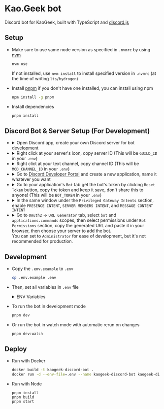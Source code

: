 # Kao.Geek bot

Discord bot for KaoGeek, built with TypeScript and [discord.js](https://discord.js.org)

## Setup

- Make sure to use same node version as specified in `.nvmrc` by using [nvm](https://github.com/nvm-sh/nvm)

  ```bash
  nvm use
  ```

  If not installed, use `nvm install` to install specified version in `.nvmrc`
  (at the time of writing `lts/hydrogen`)

- Install [pnpm](https://pnpm.io/installation) if you don't have one installed, you can install using npm

  ```bash
  npm install -g pnpm
  ```

- Install dependencies

  ```bash
  pnpm install
  ```

## Discord Bot & Server Setup (For Development)

- <details><summary>Open Discord app, create your own Discord server for bot development</summary><img width="416" alt="00" src="https://github.com/narze/kaogeek-discord-bot/assets/248741/7cfc809c-42b0-4587-8ed7-113ffa4a8edd"></details>
- <details><summary>Right click at your server's icon, copy server ID (This will be <code>GUILD_ID</code> in your <code>.env</code>)</summary><img width="191" alt="01-copy-server-id" src="https://github.com/narze/kaogeek-discord-bot/assets/248741/86d029de-16a6-4686-ae7d-9586f522e956"></details>
- <details><summary> Right clict at your text channel, copy channel ID (This will be <code>MOD_CHANNEL_ID</code> in your <code>.env</code>)</summary><img width="332" alt="4" src="https://github.com/narze/kaogeek-discord-bot/assets/248741/a0c19b2f-6985-4fa4-bda1-030a3679bac4"></details>
- <details><summary>Go to <a href="https://discord.com/developerQs/applications" target="_blank">Discord Developer Portal</a> and create a new application, name it whatever you want</summary><img width="1259" alt="1" src="https://github.com/narze/kaogeek-discord-bot/assets/248741/a6b79d46-ca2c-4dad-8ed0-e419cbe8dda7"></details>
- <details><summary>Go to your application's <code>Bot</code> tab get the bot's token by clicking <code>Reset Token</code> button, copy the token and keep it save, don't share this to anyone! (This will be <code>BOT_TOKEN</code> in your <code>.env</code>)</summary><img width="758" alt="2" src="https://github.com/narze/kaogeek-discord-bot/assets/248741/dcbba104-d60d-421e-adeb-e43f5fcebe87"></details>
- <details><summary>In the same window under the <code>Privileged Gateway Intents</code> section,  enable <code>PRESENCE INTENT</code>, <code>SERVER MEMBERS INTENT</code>, and <code>MESSAGE CONTENT INTENT</code></summary><img width="1246" alt="3" src="https://github.com/narze/kaogeek-discord-bot/assets/248741/c080d952-3407-4b0d-9dca-0ae338f08aab"></details>
- <details><summary>Go to <code>OAuth2</code> -> <code>URL Generator</code> tab, select <code>bot</code> and <code>applications.commands</code> scopes, then select permissions under <code>Bot Permissions</code> section, copy the generated URL and paste it in your browser, then choose your server to add the bot.</summary><img width="1250" alt="5" src="https://github.com/narze/kaogeek-discord-bot/assets/248741/51727677-ff83-4103-a5c7-9e4e4a36284e"></details>
  You can set to <code>Administrator</code> for ease of development, but it's not recommended for production.

## Development

- Copy the `.env.example` to `.env`

  ```bash
  cp .env.example .env
  ```

- Then, set all variables in `.env` file

  <details>
    <summary>ENV Variables</summary>

  - `BOT_TOKEN` Discord bot token
  - `GUILD_ID` Discord server ID
  - `MESSAGE_COOLDOWN_SEC` cooldown to push the sticky message to the bottom of channel
  - `MESSAGE_MAX` the maximum message before push sticky message to the bottom of channel
  - `MOD_CHANNEL_ID` Discord channel ID for bot to report moderation actions
  - `DATABASE_URL` Prisma database URL, you can use SQLite for development, set it to `file:./dev.db`
  </details>

- To run the bot in development mode

  ```bash
  pnpm dev
  ```

- Or run the bot in watch mode with automatic rerun on changes

  ```bash
  pnpm dev:watch
  ```

## Deploy

- Run with Docker
  ```bash
  docker build -t kaogeek-discord-bot .
  docker run -d --env-file=.env --name kaogeek-discord-bot kaogeek-discord-bot
  ```
- Run with Node
  ```
  pnpm install
  pnpm build
  pnpm start
  ```
